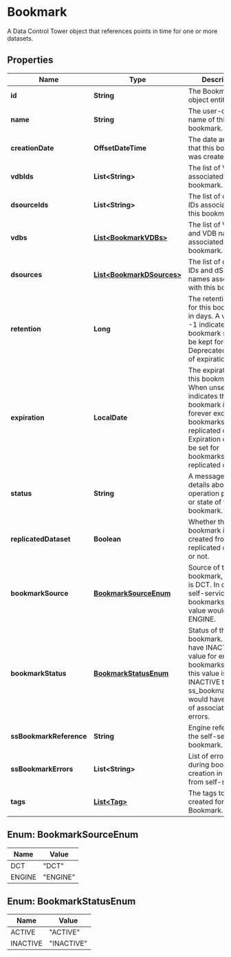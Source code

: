 

# Bookmark

A Data Control Tower object that references points in time for one or more datasets.

## Properties

| Name | Type | Description | Notes |
|------------ | ------------- | ------------- | -------------|
|**id** | **String** | The Bookmark object entity ID. |  [optional] [readonly] |
|**name** | **String** | The user-defined name of this bookmark. |  [optional] |
|**creationDate** | **OffsetDateTime** | The date and time that this bookmark was created. |  [optional] [readonly] |
|**vdbIds** | **List&lt;String&gt;** | The list of VDB IDs associated with this bookmark. |  [optional] |
|**dsourceIds** | **List&lt;String&gt;** | The list of dSource IDs associated with this bookmark. |  [optional] |
|**vdbs** | [**List&lt;BookmarkVDBs&gt;**](BookmarkVDBs.md) | The list of VDB IDs and VDB names associated with this bookmark. |  [optional] |
|**dsources** | [**List&lt;BookmarkDSources&gt;**](BookmarkDSources.md) | The list of dSource IDs and dSource names associated with this bookmark. |  [optional] |
|**retention** | **Long** | The retention policy for this bookmark, in days. A value of -1 indicates the bookmark should be kept forever. Deprecated in favor of expiration. |  [optional] |
|**expiration** | **LocalDate** | The expiration for this bookmark. When unset, indicates the bookmark is kept forever except for bookmarks of replicated datasets. Expiration cannot be set for bookmarks of replicated datasets. |  [optional] |
|**status** | **String** | A message with details about operation progress or state of this bookmark. |  [optional] [readonly] |
|**replicatedDataset** | **Boolean** | Whether this bookmark is created from a replicated dataset or not. |  [optional] |
|**bookmarkSource** | [**BookmarkSourceEnum**](#BookmarkSourceEnum) | Source of the bookmark, default is DCT. In case of self-service bookmarks, this value would be ENGINE. |  [optional] |
|**bookmarkStatus** | [**BookmarkStatusEnum**](#BookmarkStatusEnum) | Status of the bookmark. It can have INACTIVE value for engine bookmarks only. If this value is INACTIVE then ss_bookmark_errors would have the list of associated errors. |  [optional] |
|**ssBookmarkReference** | **String** | Engine reference of the self-service bookmark. |  [optional] |
|**ssBookmarkErrors** | **List&lt;String&gt;** | List of errors if any, during bookmark creation in DCT from self-service. |  [optional] |
|**tags** | [**List&lt;Tag&gt;**](Tag.md) | The tags to be created for this Bookmark. |  [optional] |



## Enum: BookmarkSourceEnum

| Name | Value |
|---- | -----|
| DCT | &quot;DCT&quot; |
| ENGINE | &quot;ENGINE&quot; |



## Enum: BookmarkStatusEnum

| Name | Value |
|---- | -----|
| ACTIVE | &quot;ACTIVE&quot; |
| INACTIVE | &quot;INACTIVE&quot; |



